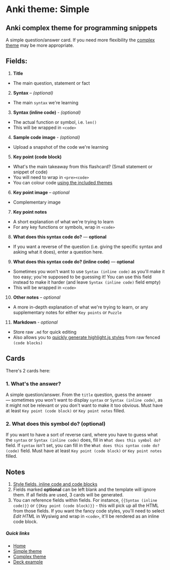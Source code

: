 # Anki theme: Simple
## Anki complex theme for programming snippets

A simple question/answer card. If you need more flexibility the [complex theme](../complex/README.md) may be more appropriate.

## Fields:

1. **Title**
  - The main question, statement or fact
2. **Syntax** – *(optional)*
  - The main `syntax` we're learning
3. **Syntax (inline code)** - *(optional)*
  - The actual function or symbol, i.e. `len()`
  - This will be wrapped in `<code>`
4. **Sample code image** - *(optional)*
  - Upload a snapshot of the code we're learning
5. **Key point (code block)**
  - What's the main takeaway from this flashcard? (Small statement or snippet of code)
  - You will need to wrap in `<pre><code>`
  - You can colour code [using the included themes](../styles/README.md)
6. **Key point image** – *optional*
  - Complementary image
7. **Key point notes**
  - A short explanation of what we're trying to learn
  - For any key functions or symbols, wrap in `<code>`
8. **What does this syntax code do?** — **optional**
  - If you want a reverse of the question (i.e. giving the specific syntax and asking what it does), enter a question here.
9. **What does this syntax code do? (inline code)** — **optional**
  - Sometimes you won't want to use `Syntax (inline code)` as you'll make it too easy; you're supposed to be guessing it! You can use this field instead to make it harder (and leave `Syntax (inline code)` field empty)
  - This will be wrapped in `<code>`
10. **Other notes** – *optional*
  - A more in-depth explanation of what we're trying to learn, or any supplementary notes for either `Key points` or `Puzzle`
11. **Markdown** - *optional*
  - Store raw `.md` for quick editing
  - Also allows you to [quickly generate highlight.js styles](../styles/README.md) from raw fenced `(code blocks)`


## Cards

There's 2 cards here:

### 1. What's the answer?

A simple question/answer. From the `title` question, guess the answer — sometimes you won't want to display `syntax` or `Syntax (inline code)`, as it might not be relevant or you don't want to make it too obvious. Must have at least `Key point (code block)` or `Key point notes` filled.

### 2. What does this symbol do? (optional)

If you want to have a sort of reverse card, where you have to guess what the `syntax` or `Syntax (inline code)` does, fill in `What does this symbol do?` field. If `syntax` isn't set, you can fill in the `What does this syntax code do? (code)` field. Must have at least `Key point (code block)` or `Key point notes` filled.


## Notes

1. [Style fields, inline code and code blocks](../styles/README.md)
2. Fields marked **optional** can be left blank and the template will ignore them. If all fields are used, 3 cards will be generated.
3. You can reference fields within fields. For instance, `{{Syntax (inline code)}}` or `{{Key point (code block)}}` - this will pick up all the HTML from those fields. If you want the fancy code styles, you'll need to select *Edit HTML* in Wysiwig and wrap in `<code>`, it'll be rendered as an inline code block.


##### Quick links

- [Home](../../README.md)
- [Simple theme](../simple/README.md)
- [Complex theme](../complex/README.md)
- [Deck example](../../deck/README.md)
